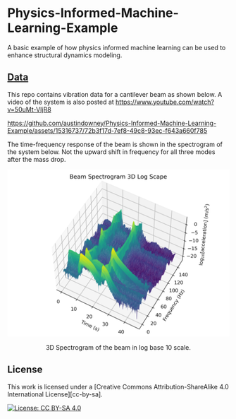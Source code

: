 # Physics-Informed-Machine-Learning-Example


A basic example of how physics informed machine learning can be used to enhance structural dynamics modeling.

## [Data](data)

This repo contains vibration data for a cantilever beam as shown below. A video of the system is also posted at https://www.youtube.com/watch?v=50uMt-VIjR8

https://github.com/austindowney/Physics-Informed-Machine-Learning-Example/assets/15316737/72b3f17d-7ef8-49c8-93ec-f643a660f785

The time-frequency response of the beam is shown in the spectrogram of the system below. Not the upward shift in frequency for all three modes after the mass drop.

<p align="center">
<img src="data/Spectrogram_3D_Log.png" alt="drawing" width="700"/>
</p>
<p align="center">
3D Spectrogram of the beam in log base 10 scale.
</p>

## License


This work is licensed under a
[Creative Commons Attribution-ShareAlike 4.0 International License][cc-by-sa].

[![License: CC BY-SA 4.0](https://img.shields.io/badge/License-CC_BY--SA_4.0-lightgrey.svg)](https://creativecommons.org/licenses/by-sa/4.0/)















